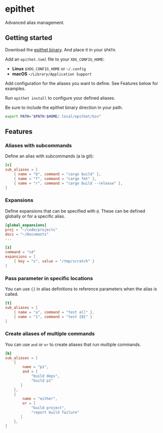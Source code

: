 # epithet

Advanced alias management.

## Getting started

Download the [epithet binary](https://github.com/dbradf/epithet/releases). And
place it in your `$PATH`.

Add an `epithet.toml` file to your `XDG_CONFIG_HOME`:

- **Linux** `$XDG_CONFIG_HOME` or `~/.config`
- **macOS** `~/Library/Application Support`

Add configuration for the aliases you want to define. See Features below for
examples.

Run `epithet install` to configure your defined aliases.

Be sure to include the epithet binary direction in your path.

```bash
export PATH="$PATH:$HOME/.local/epithet/bin"
```

## Features

### Aliases with subcommands

Define an alias with subcommands (a la git):

```toml
[c]
sub_aliases = [
    { name = "b", command = "cargo build" },
    { name = "f", command = "cargo fmt" },
    { name = "r", command = "cargo build --release" },
]
```

### Expansions

Define expansions that can be specified with `@`. These can be defined globally
or for a specific alias.

```toml
[global_expansions]
proj = "~/code/projects"
docs = "~/Documents"
...

[z]
command = "cd"
expansions = [
    { key = "s", value = "/tmp/scratch" }
]
```

### Pass parameter in specific locations

You can use `{}` in alias definitions to reference parameters when the alias is
called.

```toml
[t]
sub_aliases = [
    { name = "a", command = "test all" },
    { name = "1", command = "test {0}" }
]
```

### Create aliases of multiple commands

You can use `and` or `or` to create aliases that run multiple commands.

```toml
[b]
sub_aliases = [
    { 
        name = "p1", 
        and = [ 
            "build deps",
            "build p1"
       ] 
    },
    { 
        name = "either", 
        or = [ 
            "build project",
            "report build failure"
       ] 
    },
]
```
